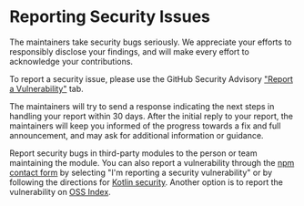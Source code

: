 # Reporting Security Issues

The maintainers take security bugs seriously. We appreciate your efforts to responsibly disclose your findings, and will make every effort to acknowledge your contributions.

To report a security issue, please use the GitHub Security Advisory ["Report a Vulnerability"](https://github.com/fab1an/kotlin-json-stream/security/advisories/new) tab.

The maintainers will try to send a response indicating the next steps in handling your report within 30 days. After the initial reply to your report, the maintainers will keep you informed of the progress towards a fix and full announcement, and may ask for additional information or guidance.

Report security bugs in third-party modules to the person or team maintaining the module. You can also report a vulnerability through the [npm contact form](https://www.npmjs.com/support) by selecting "I'm reporting a security vulnerability" or by following the directions for [Kotlin security﻿](https://kotlinlang.org/docs/security.html). Another option is to report the vulnerability on [OSS Index](https://ossindex.sonatype.org/doc/report-vulnerability).
